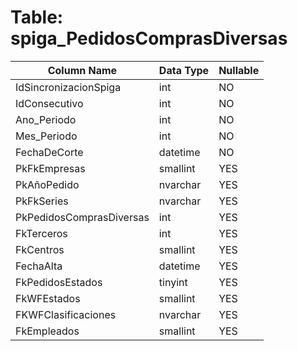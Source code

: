 # Table: spiga_PedidosComprasDiversas

| Column Name | Data Type | Nullable |
|-------------|-----------|----------|
| IdSincronizacionSpiga | int | NO |
| IdConsecutivo | int | NO |
| Ano_Periodo | int | NO |
| Mes_Periodo | int | NO |
| FechaDeCorte | datetime | NO |
| PkFkEmpresas | smallint | YES |
| PkAñoPedido | nvarchar | YES |
| PkFkSeries | nvarchar | YES |
| PkPedidosComprasDiversas | int | YES |
| FkTerceros | int | YES |
| FkCentros | smallint | YES |
| FechaAlta | datetime | YES |
| FkPedidosEstados | tinyint | YES |
| FkWFEstados | smallint | YES |
| FKWFClasificaciones | nvarchar | YES |
| FkEmpleados | smallint | YES |
